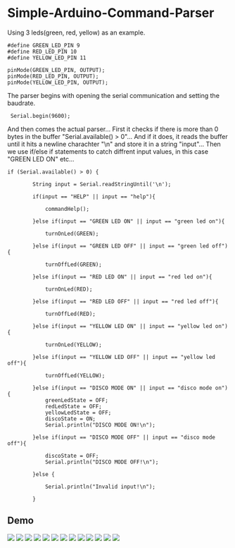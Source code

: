 # Simple-Arduino-Command-Parser
Using 3 leds(green, red, yellow) as an example.
```
#define GREEN_LED_PIN 9
#define RED_LED_PIN 10
#define YELLOW_LED_PIN 11

pinMode(GREEN_LED_PIN, OUTPUT); 
pinMode(RED_LED_PIN, OUTPUT);
pinMode(YELLOW_LED_PIN, OUTPUT);

```
The parser begins with opening the serial communication and setting the baudrate.
```
 Serial.begin(9600);
```
And then comes the actual parser... 
First it checks if there is more than 0 bytes in the buffer "Serial.available() > 0"...
And if it does, it reads the buffer until it hits a newline charachter "\n" and store it in a string "input"...
Then we use if/else if statements to catch diffrent input values, in this case "GREEN LED ON" etc...
```
if (Serial.available() > 0) {

        String input = Serial.readStringUntil('\n'); 

        if(input == "HELP" || input == "help"){

            commandHelp();

        }else if(input == "GREEN LED ON" || input == "green led on"){

            turnOnLed(GREEN);

        }else if(input == "GREEN LED OFF" || input == "green led off"){

            turnOffLed(GREEN);

        }else if(input == "RED LED ON" || input == "red led on"){

            turnOnLed(RED);

        }else if(input == "RED LED OFF" || input == "red led off"){

            turnOffLed(RED);

        }else if(input == "YELLOW LED ON" || input == "yellow led on"){

            turnOnLed(YELLOW);

        }else if(input == "YELLOW LED OFF" || input == "yellow led off"){
            
            turnOffLed(YELLOW);

        }else if(input == "DISCO MODE ON" || input == "disco mode on"){
            greenLedState = OFF;
            redLedState = OFF;
            yellowLedState = OFF;
            discoState = ON;
            Serial.println("DISCO MODE ON!\n");

        }else if(input == "DISCO MODE OFF" || input == "disco mode off"){

            discoState = OFF;
            Serial.println("DISCO MODE OFF!\n");

        }else {

            Serial.println("Invalid input!\n");

        }
```

## Demo
![](DemoPics/1.png)
![](DemoPics/2.png)
![](DemoPics/1-1.jpg)
![](DemoPics/3.png)
![](DemoPics/4.png)
![](DemoPics/4-1.jpg)
![](DemoPics/5.png)
![](DemoPics/5-1.jpg)
![](DemoPics/6.png)
![](DemoPics/6-1.jpg)
![](DemoPics/7.png)
![](DemoPics/7-1.gif)
![](DemoPics/8.png)
